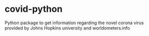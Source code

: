 # covid-python

Python package to get information regarding the novel corona virus provided by Johns Hopkins university and worldometers.info
